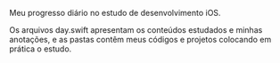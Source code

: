 Meu progresso diário no estudo de desenvolvimento iOS.

Os arquivos day.swift apresentam os conteúdos estudados e minhas anotações, e as pastas contêm meus códigos e projetos colocando em prática o estudo. 
